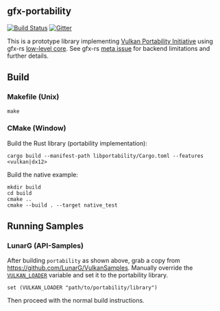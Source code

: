 ## gfx-portability
[![Build Status](https://travis-ci.org/gfx-rs/portability.svg?branch=master)](https://travis-ci.org/gfx-rs/portability)
[![Gitter](https://badges.gitter.im/gfx-rs/portability.svg)](https://gitter.im/gfx-rs/portability)

This is a prototype library implementing [Vulkan Portability Initiative](https://www.khronos.org/blog/khronos-announces-the-vulkan-portability-initiative) using gfx-rs [low-level core](http://gfx-rs.github.io/2017/07/24/low-level.html). See gfx-rs [meta issue](https://github.com/gfx-rs/gfx/issues/1354) for backend limitations and further details.

## Build

### Makefile (Unix)
```
make
```

### CMake (Window)
Build the Rust library (portability implementation):

```
cargo build --manifest-path libportability/Cargo.toml --features <vulkan|dx12>
```

Build the native example:

```
mkdir build
cd build
cmake ..
cmake --build . --target native_test
```

## Running Samples

### LunarG (API-Samples)
After building `portability` as shown above, grab a copy from https://github.com/LunarG/VulkanSamples.
Manually override the [`VULKAN_LOADER`](https://github.com/LunarG/VulkanSamples/blob/master/API-Samples/CMakeLists.txt#L189-L194) variable and set it to the portability library.
```
set (VULKAN_LOADER "path/to/portability/library")
```
Then proceed with the normal build instructions.
